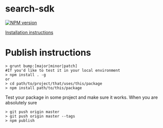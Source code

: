 # search-sdk

[![NPM version](https://badge.fury.io/js/search-sdk.png)](http://badge.fury.io/js/search-sdk)

[Installation instructions](https://github.com/Parsimotion/search-sdk/wiki/Installation-Instructions)

# Publish instructions

``` Console
> grunt bump:[major|minor|patch]
#If you'd like to test it in your local environment
> npm install . -g 
or
> cd path/to/project/that/uses/this/package
> npm install path/to/this/package
```
Test your package in some project and make sure it works.
When you are absolutely sure

``` Console
> git push origin master
> git push origin master --tags
> npm publish
```
